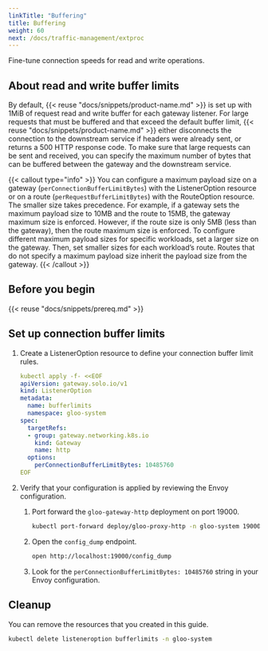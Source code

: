 ```yaml
---
linkTitle: "Buffering"
title: Buffering
weight: 60
next: /docs/traffic-management/extproc
---
```


Fine-tune connection speeds for read and write operations. 

## About read and write buffer limits

By default, {{< reuse "docs/snippets/product-name.md" >}} is set up with 1MiB of request read and write buffer for each gateway listener. For large requests that must be buffered and that exceed the default buffer limit, {{< reuse "docs/snippets/product-name.md" >}} either disconnects the connection to the downstream service if headers were already sent, or returns a 500 HTTP response code. To make sure that large requests can be sent and received, you can specify the maximum number of bytes that can be buffered between the gateway and the downstream service.

{{< callout type="info" >}}
You can configure a maximum payload size on a gateway (`perConnectionBufferLimitBytes`) with the ListenerOption resource or on a route (`perRequestBufferLimitBytes`) with the RouteOption resource. The smaller size takes precedence. For example, if a gateway sets the maximum payload size to 10MB and the route to 15MB, the gateway maximum size is enforced. However, if the route size is only 5MB (less than the gateway), then the route maximum size is enforced. To configure different maximum payload sizes for specific workloads, set a larger size on the gateway. Then, set smaller sizes for each workload’s route. Routes that do not specify a maximum payload size inherit the payload size from the gateway.
{{< /callout >}}

## Before you begin

{{< reuse "docs/snippets/prereq.md" >}}

## Set up connection buffer limits

1. Create a ListenerOption resource to define your connection buffer limit rules. 
   ```yaml
   kubectl apply -f- <<EOF
   apiVersion: gateway.solo.io/v1
   kind: ListenerOption
   metadata:
     name: bufferlimits
     namespace: gloo-system
   spec:
     targetRefs:
     - group: gateway.networking.k8s.io
       kind: Gateway
       name: http
     options:
       perConnectionBufferLimitBytes: 10485760
   EOF
   ```

2. Verify that your configuration is applied by reviewing the Envoy configuration. 
   1. Port forward the `gloo-gateway-http` deployment on port 19000. 
      ```sh
      kubectl port-forward deploy/gloo-proxy-http -n gloo-system 19000 & 
      ```
   2. Open the `config_dump` endpoint. 
      ```sh
      open http://localhost:19000/config_dump
      ```
   3. Look for the `perConnectionBufferLimitBytes: 10485760` string in your Envoy configuration. 
   

## Cleanup

You can remove the resources that you created in this guide. 

```sh
kubectl delete listeneroption bufferlimits -n gloo-system
```